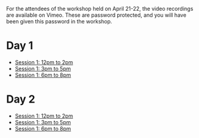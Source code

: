For the attendees of the workshop held on April 21-22, the video recordings are available on Vimeo.
These are password protected, and you will have been given this password in the workshop.

# Day 1

* [Session 1: 12pm to 2pm](https://vimeo.com/539658968)
* [Session 1: 3pm to 5pm](https://vimeo.com/539739210)
* [Session 1: 6pm to 8pm](https://vimeo.com/539835087)

# Day 2

* [Session 1: 12pm to 2pm](https://vimeo.com/540152749)
* [Session 1: 3pm to 5pm](https://vimeo.com/540242933)
* [Session 1: 6pm to 8pm](https://vimeo.com/540334710)


